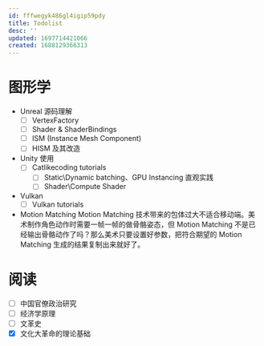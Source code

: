 ```yaml
---
id: fffwegyk486gl4igip59pdy
title: Todolist
desc: ''
updated: 1697714421066
created: 1688129366313
---
```


# 图形学
- Unreal 源码理解
  - [ ] VertexFactory 
  - [ ] Shader & ShaderBindings
  - [ ] ISM (Instance Mesh Component)
  - [ ] HISM 及其改造

- Unity 使用
  - [ ] Catlikecoding tutorials
    - [ ] Static\Dynamic batching、GPU Instancing 直观实践
    - [ ] Shader\Compute Shader

- Vulkan
  - [ ] Vulkan tutorials

- Motion Matching 
  Motion Matching 技术带来的包体过大不适合移动端。美术制作角色动作时需要一帧一帧的做骨骼姿态，但 Motion Matching 不是已经输出骨骼动作了吗？那么美术只要设置好参数，把符合期望的 Motion Matching 生成的结果复制出来就好了。

# 阅读
- [ ] 中国官僚政治研究
- [ ] 经济学原理
- [ ] 文革史
- [x] 文化大革命的理论基础
